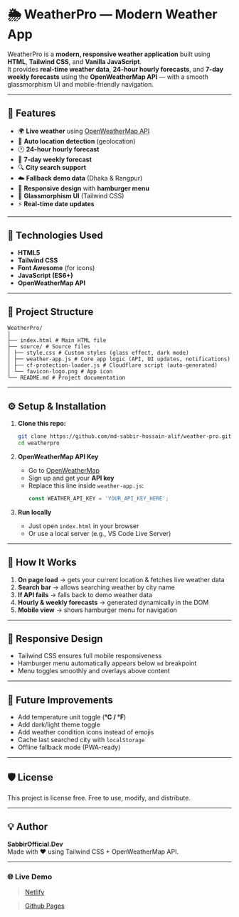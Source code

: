 # 🌦️ WeatherPro — Modern Weather App

WeatherPro is a **modern, responsive weather application** built using **HTML**, **Tailwind CSS**, and **Vanilla JavaScript**.  
It provides **real-time weather data**, **24-hour hourly forecasts**, and **7-day weekly forecasts** using the **OpenWeatherMap API** — with a smooth glassmorphism UI and mobile-friendly navigation.

---

## 🚀 Features

- 🌍 **Live weather** using [OpenWeatherMap API](https://openweathermap.org/api)
- 📍 **Auto location detection** (geolocation)
- 🕐 **24-hour hourly forecast**
- 📅 **7-day weekly forecast**
- 🔍 **City search support**
- ☁️ **Fallback demo data** (Dhaka & Rangpur)
- 📱 **Responsive design** with **hamburger menu**
- 🎨 **Glassmorphism UI** (Tailwind CSS)
- ⚡ **Real-time date updates**

---

## 🧩 Technologies Used

- **HTML5**
- **Tailwind CSS**
- **Font Awesome** (for icons)
- **JavaScript (ES6+)**
- **OpenWeatherMap API**

---

## 📂 Project Structure

```
WeatherPro/
│
├── index.html # Main HTML file
├── source/ # Source files
│ ├── style.css # Custom styles (glass effect, dark mode)
│ ├── weather-app.js # Core app logic (API, UI updates, notifications)
│ ├── cf-protection-loader.js # Cloudflare script (auto-generated)
│ └── favicon-logo.png # App icon
└── README.md # Project documentation
```

---

## ⚙️ Setup & Installation

1. **Clone this repo:**
   ```bash
   git clone https://github.com/md-sabbir-hossain-alif/weather-pro.git
   cd weatherpro
   ```

2. **OpenWeatherMap API Key**
   - Go to [OpenWeatherMap](https://openweathermap.org/api)
   - Sign up and get your **API key**
   - Replace this line inside `weather-app.js`:
     ```js
     const WEATHER_API_KEY = 'YOUR_API_KEY_HERE';
     ```

3. **Run locally**
   - Just open `index.html` in your browser
   - Or use a local server (e.g., VS Code Live Server)

---

## 🧠 How It Works

1. **On page load** → gets your current location & fetches live weather data  
2. **Search bar** → allows searching weather by city name  
3. **If API fails** → falls back to demo weather data  
4. **Hourly & weekly forecasts** → generated dynamically in the DOM  
5. **Mobile view** → shows hamburger menu for navigation  

---

## 📱 Responsive Design

- Tailwind CSS ensures full mobile responsiveness  
- Hamburger menu automatically appears below `md` breakpoint  
- Menu toggles smoothly and overlays above content  

---

## 🧰 Future Improvements

- Add temperature unit toggle (**°C / °F**)
- Add dark/light theme toggle
- Add weather condition icons instead of emojis
- Cache last searched city with `localStorage`
- Offline fallback mode (PWA-ready)

---

## 🛡️ License

This project is license free. Free to use, modify, and distribute.

---

## 💡 Author

**SabbirOfficial.Dev**  
Made with ❤️ using Tailwind CSS + OpenWeatherMap API.

---

### 🌐 Live Demo

> [Netlify](https://spectacular-speculoos-d73345.netlify.app/)

> [Github Pages](https://md-sabbir-hossain-alif.github.io/weather-pro/)
